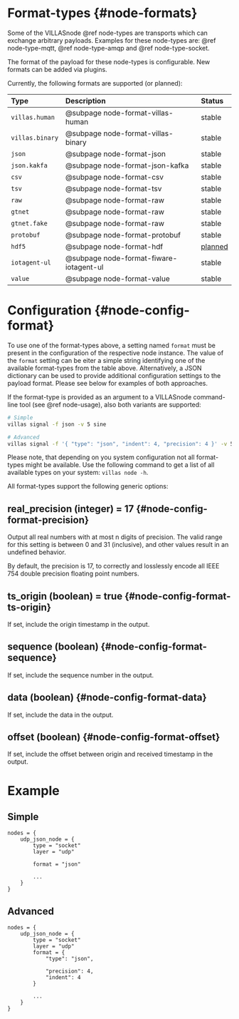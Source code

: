 # Format-types {#node-formats}

Some of the VILLASnode @ref node-types are transports which can exchange arbitrary payloads.
Examples for these node-types are: @ref node-type-mqtt, @ref node-type-amqp and @ref node-type-socket.

The format of the payload for these node-types is configurable.
New formats can be added via plugins.

Currently, the following formats are supported (or planned):

| Type             | Description                                      | Status |
| :--              | :--                                              | :--    |
| `villas.human`   | @subpage node-format-villas-human                | stable |
| `villas.binary`  | @subpage node-format-villas-binary               | stable |
| `json`           | @subpage node-format-json                        | stable |
| `json.kakfa`     | @subpage node-format-json-kafka                  | stable |
| `csv`            | @subpage node-format-csv                         | stable |
| `tsv`            | @subpage node-format-tsv                         | stable |
| `raw`            | @subpage node-format-raw                         | stable |
| `gtnet`          | @subpage node-format-raw                         | stable |
| `gtnet.fake`     | @subpage node-format-raw                         | stable |
| `protobuf`       | @subpage node-format-protobuf                    | stable |
| `hdf5`           | @subpage node-format-hdf                         | [planned](https://git.rwth-aachen.de/acs/public/villas/node/tree/format-h5pt) |
| `iotagent-ul`    | @subpage node-format-fiware-iotagent-ul          | stable |
| `value`          | @subpage node-format-value                       | stable |

# Configuration {#node-config-format}

To use one of the format-types above, a setting named `format` must be present in the configuration of the respective node instance.
The value of the `format` setting can be eiter a simple string identifying one of the available format-types from the table above.
Alternatively, a JSON dictionary can be used to provide additional configuration settings to the payload format.
Please see below for examples of both approaches.

If the format-type is provided as an argument to a VILLASnode command-line tool (see @ref node-usage), also both variants are supported:

```bash
# Simple
villas signal -f json -v 5 sine

# Advanced
villas signal -f '{ "type": "json", "indent": 4, "precision": 4 }' -v 5 sine
```

Please note, that depending on you system configuration not all format-types might be available.
Use the following command to get a list of all available types on your system: `villas node -h`.

All format-types support the following generic options:

## real_precision (integer) = 17 {#node-config-format-precision}

Output all real numbers with at most n digits of precision. The valid range for this setting is between 0 and 31 (inclusive), and other values result in an undefined behavior.

By default, the precision is 17, to correctly and losslessly encode all IEEE 754 double precision floating point numbers.

## ts_origin (boolean) = true {#node-config-format-ts-origin}

If set, include the origin timestamp in the output.
## sequence (boolean) {#node-config-format-sequence}

If set, include the sequence number in the output.

## data (boolean) {#node-config-format-data}

If set, include the data in the output.

## offset (boolean) {#node-config-format-offset}

If set, include the offset between origin and received timestamp in the output.

# Example

## Simple


```
nodes = {
    udp_json_node = {
        type = "socket"
        layer = "udp"

        format = "json"
        
        ...
    }
}
```

## Advanced


```
nodes = {
    udp_json_node = {
        type = "socket"
        layer = "udp"
        format = {
            "type": "json",

            "precision": 4,
            "indent": 4
        }
        
        ...
    }
}
```
